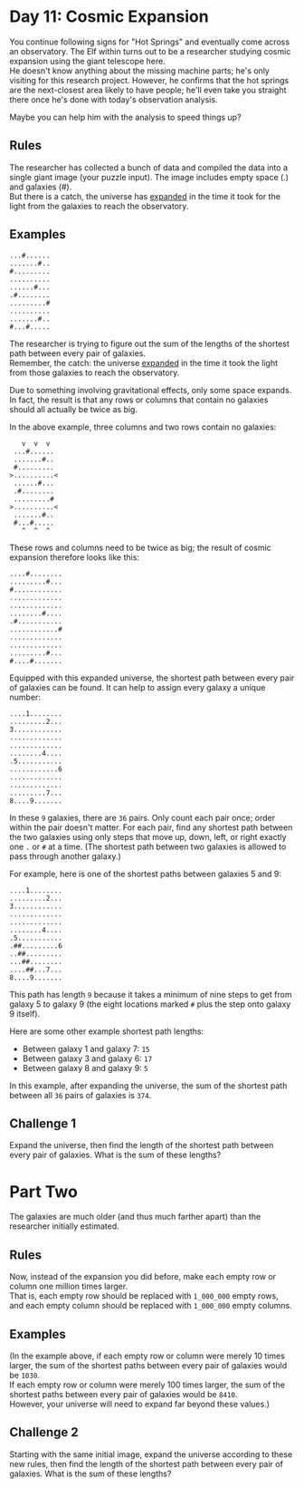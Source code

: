 # Day 11: Cosmic Expansion

You continue following signs for "Hot Springs" and eventually come across an observatory. The Elf within turns out to be a researcher studying cosmic expansion using the giant telescope here. <br>
He doesn't know anything about the missing machine parts; he's only visiting for this research project. However, he confirms that the hot springs are the next-closest area likely to have people; he'll even take you straight there once he's done with today's observation analysis.

Maybe you can help him with the analysis to speed things up?

## Rules

The researcher has collected a bunch of data and compiled the data into a single giant image (your puzzle input). The image includes empty space (.) and galaxies (#). <br>
But there is a catch, the universe has <u>expanded</u> in the time it took for the light from the galaxies to reach the observatory.

## Examples

```
...#......
.......#..
#.........
..........
......#...
.#........
.........#
..........
.......#..
#...#.....
```

The researcher is trying to figure out the sum of the lengths of the shortest path between every pair of galaxies. <br>
Remember, the catch: the universe <u>expanded</u> in the time it took the light from those galaxies to reach the observatory.

Due to something involving gravitational effects, only some space expands. In fact, the result is that any rows or columns that contain no galaxies should all actually be twice as big.

In the above example, three columns and two rows contain no galaxies:

```
   v  v  v
 ...#......
 .......#..
 #.........
>..........<
 ......#...
 .#........
 .........#
>..........<
 .......#..
 #...#.....
   ^  ^  ^
```

These rows and columns need to be twice as big; the result of cosmic expansion therefore looks like this:

```
....#........
.........#...
#............
.............
.............
........#....
.#...........
............#
.............
.............
.........#...
#....#.......
```

Equipped with this expanded universe, the shortest path between every pair of galaxies can be found. It can help to assign every galaxy a unique number:

```
....1........
.........2...
3............
.............
.............
........4....
.5...........
............6
.............
.............
.........7...
8....9.......
```

In these `9` galaxies, there are `36` pairs. Only count each pair once; order within the pair doesn't matter. For each pair, find any shortest path between the two galaxies using only steps that move up, down, left, or right exactly one `.` or `#` at a time. (The shortest path between two galaxies is allowed to pass through another galaxy.)

For example, here is one of the shortest paths between galaxies 5 and 9:

```
....1........
.........2...
3............
.............
.............
........4....
.5...........
.##.........6
..##.........
...##........
....##...7...
8....9.......
```

This path has length `9` because it takes a minimum of nine steps to get from galaxy 5 to galaxy 9 (the eight locations marked `#` plus the step onto galaxy 9 itself). 

Here are some other example shortest path lengths:

* Between galaxy 1 and galaxy 7: `15`
* Between galaxy 3 and galaxy 6: `17`
* Between galaxy 8 and galaxy 9: `5`

In this example, after expanding the universe, the sum of the shortest path between all `36` pairs of galaxies is `374`.

## Challenge 1

Expand the universe, then find the length of the shortest path between every pair of galaxies. What is the sum of these lengths?

# Part Two

The galaxies are much older (and thus much farther apart) than the researcher initially estimated.

## Rules

Now, instead of the expansion you did before, make each empty row or column one million times larger. <br>
That is, each empty row should be replaced with `1_000_000` empty rows, and each empty column should be replaced with `1_000_000` empty columns.

## Examples

(In the example above, if each empty row or column were merely 10 times larger, the sum of the shortest paths between every pair of galaxies would be `1030`. <br>
If each empty row or column were merely 100 times larger, the sum of the shortest paths between every pair of galaxies would be `8410`. <br>
However, your universe will need to expand far beyond these values.)

## Challenge 2

Starting with the same initial image, expand the universe according to these new rules, then find the length of the shortest path between every pair of galaxies. What is the sum of these lengths?